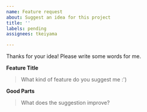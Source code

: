 ```yaml
---
name: Feature request
about: Suggest an idea for this project
title: ''
labels: pending
assignees: tkeiyama

---
```


Thanks for your idea!
Please write some words for me.

**Feature Title**
> What kind of feature do you suggest me :')

**Good Parts**
> What does the suggestion improve?
